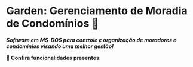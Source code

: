 <div>
<h1>Garden: Gerenciamento de Moradia de Condomínios 🏡</h1>
<p>
<b><i>Software em MS-DOS para controle e organização de moradores e condomínios visando uma melhor gestão!</b></i>
</p>
<p>
<b>🌠 Confira funcionalidades presentes: </b>
</p>
<p></p>
</div>

